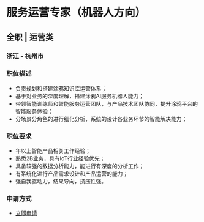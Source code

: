 
# 服务运营专家（机器人方向）
## 全职  |  运营类
### 浙江 - 杭州市

### 职位描述
- 负责规划和搭建涂鸦知识库运营体系；
- 基于对业务的深度理解，搭建涂鸦AI服务机器人能力；
- 带领智能训练师和智能服务运营团队，与产品技术团队协同，提升涂鸦平台的智能服务体验；
- 分场景分角色的进行细化分析，系统的设计各业务环节的智能解决能力；
### 职位要求
- 年以上智能产品相关工作经验；
- 熟悉2B业务，具有IoT行业经验优先；
- 具备较强的数据分析能力，能进行有深度的分析工作；
- 有系统化进行产品需求设计和产品运营的能力；
- 强自我驱动力，结果导向，抗压性强。
### 申请方式
- <a href="mailto:hr@tuya.com?subject=求职简历-服务运营专家（机器人方向）-来自GitHub">立即申请</a>